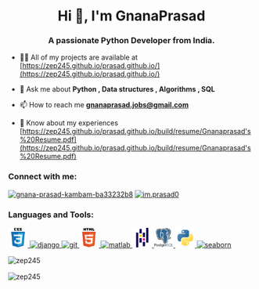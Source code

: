 <h1 align="center">Hi 👋, I'm GnanaPrasad</h1>
<h3 align="center">A passionate Python Developer from India.</h3>

- 👨‍💻 All of my projects are available at [https://zep245.github.io/prasad.github.io/](https://zep245.github.io/prasad.github.io/)

- 💬 Ask me about **Python , Data structures , Algorithms , SQL**

- 📫 How to reach me **gnanaprasad.jobs@gmail.com**

- 📄 Know about my experiences [https://zep245.github.io/prasad.github.io/build/resume/Gnanaprasad's%20Resume.pdf](https://zep245.github.io/prasad.github.io/build/resume/Gnanaprasad's%20Resume.pdf)

<h3 align="left">Connect with me:</h3>
<p align="left">
<a href="https://linkedin.com/in/gnana-prasad-kambam-ba33232b8" target="blank"><img align="center" src="https://raw.githubusercontent.com/rahuldkjain/github-profile-readme-generator/master/src/images/icons/Social/linked-in-alt.svg" alt="gnana-prasad-kambam-ba33232b8" height="30" width="40" /></a>
<a href="https://instagram.com/im.prasad0" target="blank"><img align="center" src="https://raw.githubusercontent.com/rahuldkjain/github-profile-readme-generator/master/src/images/icons/Social/instagram.svg" alt="im.prasad0" height="30" width="40" /></a>
</p>

<h3 align="left">Languages and Tools:</h3>
<p align="left"> <a href="https://www.w3schools.com/css/" target="_blank" rel="noreferrer"> <img src="https://raw.githubusercontent.com/devicons/devicon/master/icons/css3/css3-original-wordmark.svg" alt="css3" width="40" height="40"/> </a> <a href="https://www.djangoproject.com/" target="_blank" rel="noreferrer"> <img src="https://cdn.worldvectorlogo.com/logos/django.svg" alt="django" width="40" height="40"/> </a> <a href="https://git-scm.com/" target="_blank" rel="noreferrer"> <img src="https://www.vectorlogo.zone/logos/git-scm/git-scm-icon.svg" alt="git" width="40" height="40"/> </a> <a href="https://www.w3.org/html/" target="_blank" rel="noreferrer"> <img src="https://raw.githubusercontent.com/devicons/devicon/master/icons/html5/html5-original-wordmark.svg" alt="html5" width="40" height="40"/> </a> <a href="https://www.mathworks.com/" target="_blank" rel="noreferrer"> <img src="https://upload.wikimedia.org/wikipedia/commons/2/21/Matlab_Logo.png" alt="matlab" width="40" height="40"/> </a> <a href="https://pandas.pydata.org/" target="_blank" rel="noreferrer"> <img src="https://raw.githubusercontent.com/devicons/devicon/2ae2a900d2f041da66e950e4d48052658d850630/icons/pandas/pandas-original.svg" alt="pandas" width="40" height="40"/> </a> <a href="https://www.postgresql.org" target="_blank" rel="noreferrer"> <img src="https://raw.githubusercontent.com/devicons/devicon/master/icons/postgresql/postgresql-original-wordmark.svg" alt="postgresql" width="40" height="40"/> </a> <a href="https://www.python.org" target="_blank" rel="noreferrer"> <img src="https://raw.githubusercontent.com/devicons/devicon/master/icons/python/python-original.svg" alt="python" width="40" height="40"/> </a> <a href="https://seaborn.pydata.org/" target="_blank" rel="noreferrer"> <img src="https://seaborn.pydata.org/_images/logo-mark-lightbg.svg" alt="seaborn" width="40" height="40"/> </a> </p>

<p><img align="center" src="https://github-readme-stats.vercel.app/api/top-langs?username=zep245&show_icons=true&locale=en&layout=compact" alt="zep245" /></p>

<p><img align="center" src="https://github-readme-streak-stats.herokuapp.com/?user=zep245&" alt="zep245" /></p>

